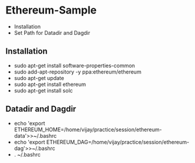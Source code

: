 # Ethereum-Sample
* Installation
* Set Path for Datadir and Dagdir

## Installation
* sudo apt-get install software-properties-common
* sudo add-apt-repository -y ppa:ethereum/ethereum
* sudo apt-get update
* sudo apt-get install ethereum
* sudo apt-get install solc
## Datadir and Dagdir
* echo 'export ETHEREUM_HOME=/home/vijay/practice/session/ethereum-data'>>~/.bashrc
* echo 'export ETHEREUM_DAG=/home/vijay/practice/session/ethereum-dag'>>~/.bashrc
* . ~/.bashrc
